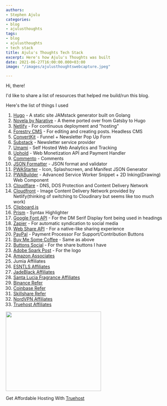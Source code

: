 ```yaml
---
authors:
- Stephen Ajulu
categories:
- blog
- ajulusthoughts
tags:
- blog
- ajulusthoughts
- tech stack
title: Ajulu's Thoughts Tech Stack
excerpt: Here's how Ajulu's Thoughts was built
date: 2021-06-27T16:00:00.000+03:00
image: "/images/ajulusthoughtswebcapture.jpeg"

---
```

Hi, there!

I'd like to share a list of resources that helped me build/run this blog.

Here's the list of things I used

 1. [Hugo](https://gohugo.io/) - A static site JAMstack generator built on Golang
 2. [Novela by Narative](https://github.com/forestryio/hugo-theme-novela) - A theme ported over from Gatsby to Hugo
 3. [Netlify](https://www.netlify.com/) - For continuous deployment and "hosting"
 4. [Forestry CMS](https://forestry.io/) - For editing and creating posts. Headless CMS
 5. [ConvertKit](https://convertkit.com/) - Funnel + Newsletter Pop Up Form
 6. [Substack]() - Newsletter service provider
 7. [Umami](https://umami.is/) - Self Hosted Web Analytics and Tracking
 8. [Uphold](https://uphold.com/) - Web Monetization API and Payment Handler
 9. [Commento](https://commento.io/) - Comments
10. [JSON Formatter](https://jsonformatter.curiousconcept.com/) - JSON format and validator
11. [PWAStarter](https://pwastarter.com/) - Icon, Splashscreen, and Manifest JSON Generator
12. [PWABuilder](https://www.pwabuilder.com/) - Advanced Service Worker Snippet + 2D Inking(Drawing) Web Component
13. [Cloudflare](https://www.cloudflare.com/) - DNS, DOS Protection and Content Delivery Network
14. [Cloudfront](https://aws.amazon.com/cloudfront/) - Image Content Delivery Network provided  by Netlify(thinking of switching to Cloudinary but seems like too much work)
15. [Clipboard.js](https://clipboardjs.com/)
16. [Prism](https://prismjs.com/) - Syntax Highlighter
17. [Google Font API](https://fonts.google.com/) - For the DM Serif Display font being used in headings
18. [Zapier](https://zapier.com/) - For automatic syndication to social media
19. [Web Share API](https://www.w3.org/TR/web-share/) - For a native-like sharing experience
20. [PayPal](https://paypal.com/) - Payment Processor For Support/Contribution Buttons
21. [Buy Me Some Coffee](https://www.buymeacoffee.com/stephenajulu) - Same as above
22. [Buttons Social](https://www.buttons.social/) - For the share buttons I have
23. [Adobe Spark Post](https://spark.adobe.com/sp) - For the logo
24. [Amazon Associates](https://www.amazon.com/b?node=17938598011&pf_rd_r=594G9NXKZ5C6PTZ095EV&pf_rd_p=ca7cc8fd-a737-48a1-91c5-4219cfa25ccb&pd_rd_r=c5e685ba-b552-41f9-a2ec-b2ca367f99ef&pd_rd_w=O0640&pd_rd_wg=SsCPm&ref_=pd_gw_unk&_encoding=UTF8&tag=stephenajulu-20&linkCode=ur2&linkId=df21236c410bb4e7d219a0a35c4de0b0&camp=1789&creative=9325)
25. Jumia Affiliates
26. [ESNTLS Affiliates](https://www.esntls.co/?ref=kuzqn53jomp-)
27. [JadeBlack Affiliates](https://www.jadeblack.co/?ref=kuzqn53jomp-)
28. [Santa Lucia Fragrance Affiliates](https://santaluciafragrance.com/?ref=kuzqn53jomp-)
29. [Binance Refer](https://accounts.binance.com/en/register?ref=CL2JFAB6)
30. [Coinbase Refer](https://coinbase.com/join/ajulu_v)
31. [Skillshare Refer](https://skl.sh/3wxbE9O)
32. [NordVPN Affiliates](https://go.nordvpn.net/aff_c?offer_id=15&aff_id=34778)
33. [Truehost Affiliates](https://truehost.co.ke/cloud/aff.php?aff=1738)

<a href="https://go.nordvpn.net/aff_c?offer_id=15&aff_id=34778&file_id=23" target="_blank"><img src="https://media.go2speed.org/brand/files/nordvpn/15/300x250v10.gif" width="300" height="250" border="0" /></a><img src="https://go.nordvpn.net/aff_i?offer_id=15&file_id=23&aff_id=34778" width="0" height="0" style="position:absolute;visibility:hidden;" border="0" />

Get Affordable Hosting With [Truehost](https://truehost.co.ke/cloud/aff.php?aff=1738)
